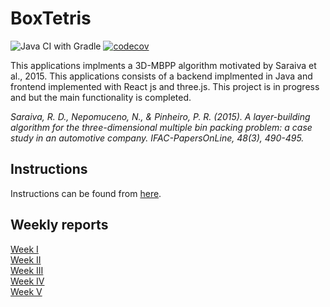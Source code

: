 # BoxTetris

![Java CI with Gradle](https://github.com/kallioaa/BoxTetris/workflows/Java%20CI%20with%20Gradle/badge.svg)
[![codecov](https://codecov.io/gh/kallioaa/BoxTetris/branch/main/graph/badge.svg?token=UONFICY33E)](https://codecov.io/gh/kallioaa/BoxTetris)

This applications implments a 3D-MBPP algorithm motivated by Saraiva et al., 2015. This applications consists of a backend implmented in Java and frontend implemented with React js and three.js. This project is in progress and but the main functionality is completed. 

*Saraiva, R. D., Nepomuceno, N., & Pinheiro, P. R. (2015). A layer-building algorithm for the three-dimensional multiple bin packing problem: a case study in an automotive company. IFAC-PapersOnLine, 48(3), 490-495.*

## Instructions

Instructions can be found from [here](https://github.com/kallioaa/BoxTetris/blob/main/documentation/instructions.md).

## Weekly reports

[Week I](https://github.com/kallioaa/MoversTetris/blob/main/documentation/weekly-reports/week-1.md)  
[Week II](https://github.com/kallioaa/BoxTetris/blob/main/documentation/weekly-reports/week-2.md)  
[Week III](https://github.com/kallioaa/BoxTetris/blob/main/documentation/weekly-reports/week-3.md)  
[Week IV](https://github.com/kallioaa/BoxTetris/blob/main/documentation/weekly-reports/week-4.md)  
[Week V](https://github.com/kallioaa/BoxTetris/blob/main/documentation/weekly-reports/week.5md)
